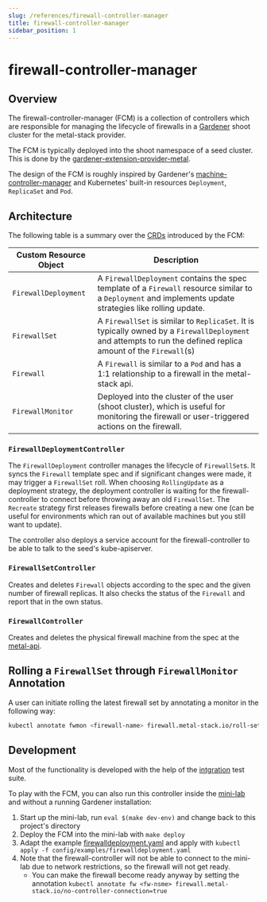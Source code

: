 ```yaml
---
slug: /references/firewall-controller-manager
title: firewall-controller-manager
sidebar_position: 1
---
```


# firewall-controller-manager

## Overview

The firewall-controller-manager (FCM) is a collection of controllers which are responsible for managing the lifecycle of firewalls in a [Gardener](https://gardener.cloud/) shoot cluster for the metal-stack provider.

The FCM is typically deployed into the shoot namespace of a seed cluster. This is done by the [gardener-extension-provider-metal](https://github.com/metal-stack/gardener-extension-provider-metal/).

The design of the FCM is roughly inspired by Gardener's [machine-controller-manager](https://github.com/gardener/machine-controller-manager) and Kubernetes' built-in resources `Deployment`, `ReplicaSet` and `Pod`.

## Architecture

The following table is a summary over the [CRDs](https://kubernetes.io/docs/concepts/extend-kubernetes/api-extension/custom-resources/) introduced by the FCM:

| Custom Resource Object | Description                                                                                                                                                     |
| ---------------------- | --------------------------------------------------------------------------------------------------------------------------------------------------------------- |
| `FirewallDeployment`   | A `FirewallDeployment` contains the spec template of a `Firewall` resource similar to a `Deployment` and implements update strategies like rolling update.      |
| `FirewallSet`          | A `FirewallSet` is similar to `ReplicaSet`. It is typically owned by a `FirewallDeployment` and attempts to run the defined replica amount of the `Firewall`(s) |
| `Firewall`             | A `Firewall` is similar to a `Pod` and has a 1:1 relationship to a firewall in the metal-stack api.                                                             |
| `FirewallMonitor`      | Deployed into the cluster of the user (shoot cluster), which is useful for monitoring the firewall or user-triggered actions on the firewall.                   |

### `FirewallDeploymentController`

The `FirewallDeployment` controller manages the lifecycle of `FirewallSet`s. It syncs the `Firewall` template spec and if significant changes were made, it may trigger a `FirewallSet` roll. When choosing `RollingUpdate` as a deployment strategy, the deployment controller is waiting for the firewall-controller to connect before throwing away an old `FirewallSet`. The `Recreate` strategy first releases firewalls before creating a new one (can be useful for environments which ran out of available machines but you still want to update).

The controller also deploys a service account for the firewall-controller to be able to talk to the seed's kube-apiserver.

### `FirewallSetController`

Creates and deletes `Firewall` objects according to the spec and the given number of firewall replicas. It also checks the status of the `Firewall` and report that in the own status.

### `FirewallController`

Creates and deletes the physical firewall machine from the spec at the [metal-api](https://github.com/metal-stack/metal-api).

## Rolling a `FirewallSet` through `FirewallMonitor` Annotation

A user can initiate rolling the latest firewall set by annotating a monitor in the following way:

```bash
kubectl annotate fwmon <firewall-name> firewall.metal-stack.io/roll-set=true
```

## Development

Most of the functionality is developed with the help of the [intgration](integration) test suite.

To play with the FCM, you can also run this controller inside the [mini-lab](https://github.com/metal-stack/mini-lab) and without a running Gardener installation:

1. Start up the mini-lab, run `eval $(make dev-env)` and change back to this project's directory
1. Deploy the FCM into the mini-lab with `make deploy`
1. Adapt the example [firewalldeployment.yaml](config/examples/firewalldeployment.yaml) and apply with `kubectl apply -f config/examples/firewalldeployment.yaml`
1. Note that the firewall-controller will not be able to connect to the mini-lab due to network restrictions, so the firewall will not get ready.
   - You can make the firewall become ready anyway by setting the annotation `kubectl annotate fw <fw-nsme> firewall.metal-stack.io/no-controller-connection=true`
